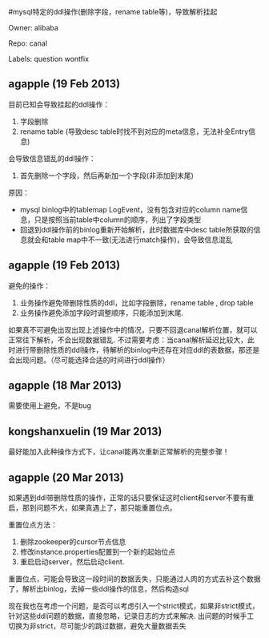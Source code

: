 #mysql特定的ddl操作(删除字段，rename table等)，导致解析挂起

Owner: alibaba

Repo: canal

Labels: question wontfix 

## agapple (19 Feb 2013)

目前已知会导致挂起的ddl操作：
1. 字段删除  
2. rename table  (导致desc table时找不到对应的meta信息，无法补全Entry信息)

会导致信息错乱的ddl操作：
1. 首先删除一个字段，然后再新加一个字段(非添加到末尾)

原因：
- mysql binlog中的tablemap LogEvent，没有包含对应的column name信息，只是按照当前table中column的顺序，列出了字段类型
- 回退到ddl操作前的binlog重新开始解析，此时数据库中desc table所获取的信息就会和table map中不一致(无法进行match操作)，会导致信息混乱


## agapple (19 Feb 2013)

避免的操作：
1.  业务操作避免带删除性质的ddl，比如字段删除，rename table , drop table
2.  业务操作避免添加字段时调整顺序，只能添加到末尾. 

如果真不可避免出现出现上述操作中的情况，只要不回退canal解析位置，就可以正常往下解析，不会出现数据错乱. 
不过需要考虑：当canal解析延迟比较大，此时进行带删除性质的ddl操作，待解析的binlog中还存在对应ddl的表数据，那还是会出现问题。（尽可能选择合适的时间进行ddl操作）


## agapple (18 Mar 2013)

需要使用上避免，不是bug


## kongshanxuelin (19 Mar 2013)

最好能加入此种操作方式下，让canal能再次重新正常解析的完整步骤！


## agapple (20 Mar 2013)

如果遇到ddl带删除性质的操作，正常的话只要保证这时client和server不要有重启，那到问题不大，如果真遇上了，那只能重置位点。 

重置位点方法： 
1. 删除zookeeper的cursor节点信息 
2. 修改instance.properties配置到一个新的起始位点 
3. 重启启动server，然后启动client. 

重置位点，可能会导致这一段时间的数据丢失，只能通过人肉的方式去补这个数据了，解析出binlog，去掉一些ddl操作的信息，然后构造sql 

现在我也在考虑一个问题，是否可以考虑引入一个strict模式，如果非strict模式，针对这些ddl问题的数据，直接忽略，记录日志的方式来解决. 出问题的时候手工切换为非strict，尽可能少的跳过数据，避免大量数据丢失


